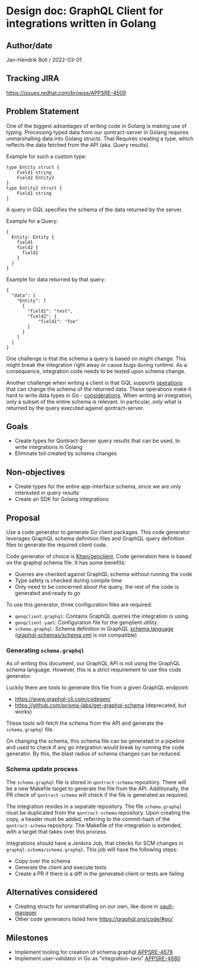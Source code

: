 # Design doc: GraphQL Client for integrations written in Golang

## Author/date

Jan-Hendrik Boll / 2022-03-01

## Tracking JIRA

https://issues.redhat.com/browse/APPSRE-4509

## Problem Statement

One of the biggest advantages of writing code in Golang is making use of typing. Processing typed data from our qontract-server in Golang requires unmarshalling data into Golang structs. That Requires creating a type, which reflects the data fetched from the API (aka. Query results). 

Example for such a custom type:

```
type Entity struct {
    Field1 string
    Field2 Entity2   
}
type Entity2 struct {
    Field1 string
}
```

A query in GQL specifies the schema of the data returned by the server. 

Example for a Query:
```
{
  Entity: Entity {
    field1
    field2 {
      field1
    }
  }
}
```

Example for data returned by that query:
```
{
  "data": {
    "Entity": [
      {
        "field1": "test",
        "field2": {
            "field1": "foo"
        }
      }
    ]
  }
}
```

One challenge is that the schema a query is based on might change. This might break the integration right away or cause bugs during runtime. As a consequence, integration code needs to be tested upon schema change.

Another challenge when writing a client is that GQL supports [operations](https://graphql.org/learn/queries) that can change the schema of the returned data. These operations make it hard to write data types in Go - [considerations](https://github.com/Khan/genqlient/blob/main/docs/DESIGN.md#how-to-represent-interfaces). When writing an integration, only a subset of the entire schema is relevant. In particular, only what is returned by the query executed against qontract-server.


## Goals

 * Create types for Qontract-Server query results that can be used, to write integrations in Golang
 * Eliminate toil created by schema changes

## Non-objectives

 * Create types for the entire app-interface schema, since we are only interested in query results
 * Create an SDK for Golang integrations

## Proposal

Use a code generator to generate Go client packages. This code generator leverages GraphQL schema definition files and GraphQL query definition files to generate the required client code. 

Code generator of choice is [Khan/genclient](https://github.com/Khan/genqlient). Code generation here is based on the graphql schema file. It has some benefits:
 * Queries are checked against GraphQL schema without running the code
 * Type safety is checked during compile time
 * Only need to be concerned about the query, the rest of the code is generated and ready to go

To use this generator, three configuration files are required:
 *  `qenqclient.graphql`: Contains GraphQL queries the integration is using.
 *  `genqclient.yaml`: Configuration file for the genqlient utility.
 *  `schema.graphql`: Schema definition in GraphQL [schema language](https://graphql.org/learn/schema/#type-language) ([graphql-schemas/schema.yml](https://github.com/app-sre/qontract-schemas/blob/main/graphql-schemas/schema.yml) is not compatible)

### Generating `schema.graphql`

As of writing this document, our GraphQL API is not using the GraphQL schema language. However, this is a strict requirement to use this code generator.

Luckily there are tools to generate this file from a given GraphQL endpoint:
 * https://www.graphql-cli.com/codegen/ 
 * https://github.com/prisma-labs/get-graphql-schema (deprecated, but works)

These tools will fetch the schema from the API and generate the `schema.graphql` file. 

On changing the schema, this schema file can be generated in a pipeline and used to check if any go integration would break by running the code generator. By this, the blast radius of schema changes can be reduced.

### Schema update process

The `schema.graphql` file is stored in `qontract-schema` repository. There will be a new Makefile target to generate the file from the API. Additionally, the PR check of `qontract-schema` will check if the file is generated as required.

The integration resides in a separate repository. The file `schema.graphql` must be duplicated from the `qontract-schema` repository. Upon creating the copy, a header must be added, referring to the commit-hash of the `qontract-schema` repository. The Makefile of the integration is extended, with a target that takes over this process.

Integrations should have a Jenkins Job, that checks for SCM changes in `graphql-schema/schema.graphql`. This job will have the following steps:
*  Copy over the schema
*  Generate the client and execute tests
*  Create a PR if there is a diff in the generated client or tests are failing

## Alternatives considered

* Creating structs for unmarshalling on our own, like done in [vault-manager](https://github.com/app-sre/vault-manager/)
* Other code generators listed here https://graphql.org/code/#go/

## Milestones

* Implement tooling for creation of schema.graphql [APPSRE-4678](https://issues.redhat.com/browse/APPSRE-4678)
* Implement user-validator in Go as "integration-zero" [APPSRE-4680](https://issues.redhat.com/browse/APPSRE-4680)
